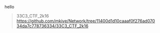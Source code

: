 hello

> 33C3_CTF_2k16
https://github.com/mkive/Network/tree/11400d1d10caaaf0f276ad07034da7c778736334/33C3_CTF_2k16
